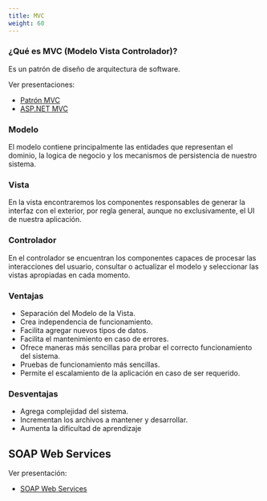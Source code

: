 ```yaml
---
title: MVC
weight: 60
---
```


### ¿Qué es MVC (Modelo Vista Controlador)?
Es un patrón de diseño de arquitectura de software.

Ver presentaciones:
- [Patrón MVC](https://github.com/FRRe-DACS/Presentaciones/blob/master/practica/capa%20presentacion%20NET/patron%20MVC.pdf)
- [ASP.NET MVC](https://github.com/FRRe-DACS/Presentaciones/blob/master/practica/capa%20presentacion%20NET/ASP.NET%20MVC.pdf)


### Modelo
El modelo contiene principalmente las entidades que representan el dominio, la logica de negocio y los mecanismos de persistencia de nuestro sistema. 
### Vista
En la vista encontraremos los componentes responsables de generar la interfaz con el
exterior, por regla general, aunque no exclusivamente, el UI de nuestra aplicación.
### Controlador
En el controlador se encuentran los componentes capaces de procesar las interacciones del usuario, consultar o actualizar el modelo y seleccionar las vistas apropiadas en cada momento.

### Ventajas 
- Separación del Modelo de la Vista.  
- Crea independencia de funcionamiento.  
- Facilita agregar nuevos tipos de datos.  
- Facilita el mantenimiento en caso de errores.  
- Ofrece maneras más sencillas para probar el correcto funcionamiento del sistema.  
- Pruebas de funcionamiento más sencillas.  
- Permite el escalamiento de la aplicación en caso de ser requerido.
### Desventajas
- Agrega complejidad del sistema.  
- Incrementan los archivos a mantener y desarrollar.  
- Aumenta la dificultad de aprendizaje

## SOAP Web Services
Ver presentación: 
- [SOAP Web Services](https://github.com/FRRe-DACS/Presentaciones/blob/master/practica/capa%20presentacion%20NET/wsintro.pdf)
